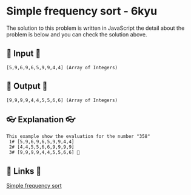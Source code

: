 # Simple frequency sort - 6kyu

The solution to this problem is written in JavaScript the detail about the problem is below and you can check the solution above.

## 🥚 Input 🥚

```
[5,9,6,9,6,5,9,9,4,4] (Array of Integers)
```

## 🐣 Output 🐣

```
[9,9,9,9,4,4,5,5,6,6] (Array of Integers)
```

## 👓 Explanation 👓

```
This example show the evaluation for the number "358"
 1# [5,9,6,9,6,5,9,9,4,4]
 2# [4,4,5,5,6,6,9,9,9,9]
 3# [9,9,9,9,4,4,5,5,6,6] 🎉
```

## 🔗 Links 🔗

[Simple frequency sort](https://www.codewars.com/kata/5a8d2bf60025e9163c0000bc)
